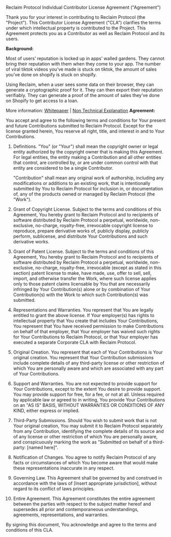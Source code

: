 Reclaim Protocol Individual Contributor License Agreement ("Agreement")

Thank you for your interest in contributing to Reclaim Protocol (the "Project"). This Contributor License Agreement ("CLA") clarifies the terms under which intellectual property is contributed to the Project. This Agreement protects you as a Contributor as well as Reclaim Protocol and its users.

**Background:**

Most of users’ reputation is locked up in apps’ walled gardens. They cannot bring their reputation with them when they come to your app. The number of viral tiktok videos you’ve made is stuck on tiktok, the amount of sales you’ve done on shopify is stuck on shopify.

Using Reclaim, when a user sees some data on their browser, they can generate a cryptographic proof for it. They can then export their reputation verifiably. They can generate a proof of the amount of sales they’ve done on Shopify to get access to a loan.

More information: [Whitepaper](https://www.reclaimprotocol.org/whitepaper/) | [Non Technical Explanation](https://docs.reclaimprotocol.org/#how-does-it-work)
**Agreement:**

You accept and agree to the following terms and conditions for Your present and future Contributions submitted to Reclaim Protocol. Except for the license granted herein, You reserve all right, title, and interest in and to Your Contributions.

1. Definitions.
   "You" (or "Your") shall mean the copyright owner or legal entity authorized by the copyright owner that is making this Agreement. For legal entities, the entity making a Contribution and all other entities that control, are controlled by, or are under common control with that entity are considered to be a single Contributor.

   "Contribution" shall mean any original work of authorship, including any modifications or additions to an existing work, that is intentionally submitted by You to Reclaim Protocol for inclusion in, or documentation of, any of the products owned or managed by Reclaim Protocol (the "Work").

2. Grant of Copyright License. Subject to the terms and conditions of this Agreement, You hereby grant to Reclaim Protocol and to recipients of software distributed by Reclaim Protocol a perpetual, worldwide, non-exclusive, no-charge, royalty-free, irrevocable copyright license to reproduce, prepare derivative works of, publicly display, publicly perform, sublicense, and distribute Your Contributions and such derivative works.

3. Grant of Patent License. Subject to the terms and conditions of this Agreement, You hereby grant to Reclaim Protocol and to recipients of software distributed by Reclaim Protocol a perpetual, worldwide, non-exclusive, no-charge, royalty-free, irrevocable (except as stated in this section) patent license to make, have made, use, offer to sell, sell, import, and otherwise transfer the Work, where such license applies only to those patent claims licensable by You that are necessarily infringed by Your Contribution(s) alone or by combination of Your Contribution(s) with the Work to which such Contribution(s) was submitted.

4. Representations and Warranties. You represent that You are legally entitled to grant the above license. If Your employer(s) has rights to intellectual property that You create that includes Your Contributions, You represent that You have received permission to make Contributions on behalf of that employer, that Your employer has waived such rights for Your Contributions to Reclaim Protocol, or that Your employer has executed a separate Corporate CLA with Reclaim Protocol.

5. Original Creation. You represent that each of Your Contributions is Your original creation. You represent that Your Contribution submissions include complete details of any third-party license or other restriction of which You are personally aware and which are associated with any part of Your Contributions.

6. Support and Warranties. You are not expected to provide support for Your Contributions, except to the extent You desire to provide support. You may provide support for free, for a fee, or not at all. Unless required by applicable law or agreed to in writing, You provide Your Contributions on an "AS IS" BASIS, WITHOUT WARRANTIES OR CONDITIONS OF ANY KIND, either express or implied.

7. Third-Party Submissions. Should You wish to submit work that is not Your original creation, You may submit it to Reclaim Protocol separately from any Contribution, identifying the complete details of its source and of any license or other restriction of which You are personally aware, and conspicuously marking the work as "Submitted on behalf of a third-party: [named here]".

8. Notification of Changes. You agree to notify Reclaim Protocol of any facts or circumstances of which You become aware that would make these representations inaccurate in any respect.

9. Governing Law. This Agreement shall be governed by and construed in accordance with the laws of [Insert appropriate jurisdiction], without regard to its conflict of laws principles.

10. Entire Agreement. This Agreement constitutes the entire agreement between the parties with respect to the subject matter hereof and supersedes all prior and contemporaneous understandings, agreements, representations, and warranties.

By signing this document, You acknowledge and agree to the terms and conditions of this CLA.
